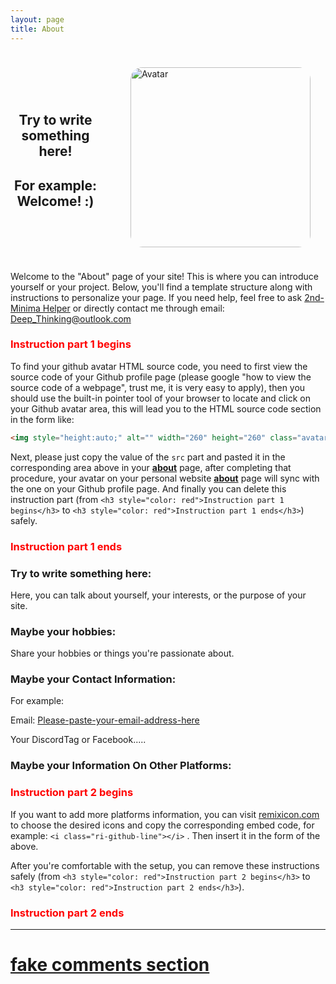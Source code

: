```yaml
---
layout: page
title: About
---
```


<div style="display: flex; align-items: center;">
	<div style="flex-grow: 1; text-align: center; margin-right: 2.5vmin;">
		<h2>
			Try to write something here!
		</h2>
		<h2>
			For example: Welcome! :)
		</h2>
	</div>
	<div style="margin: 2.5vmin;">
		<img alt = "Avatar" title = "Avatar" style="border-radius: 2vmin; width: 30vmin; height: 30vmin;" src = "https://Please-paste-your-github-avatar-source-code-here-and-the-instruction-are-below">
	</div>
</div>


Welcome to the "About" page of your site! This is where you can introduce yourself or your project. Below, you'll find a template structure along with instructions to personalize your page. If you need help, feel free to ask [2nd-Minima Helper](https://chat.openai.com/g/g-ZVjN1oUoT-2nd-minima-helper) or directly contact me through email: <a href="mailto:Deep_Thinking@outlook.com">Deep_Thinking@outlook.com</a>


<h3 style="color: red">Instruction part 1 begins</h3>

To find your github avatar HTML source code, you need to first view the source code of your Github profile page (please google "how to view the source code of a webpage", trust me, it is very easy to apply), then you should use the built-in pointer tool of your browser to locate and click on your Github avatar area, this will lead you to the HTML source code section in the form like:

```html
<img style="height:auto;" alt="" width="260" height="260" class="avatar avatar-user width-full border color-bg-default" src="https://avatars.githubusercontent.com/u/103571424?v=4">
```

Next, please just copy the value of the `src` part and pasted it in the corresponding area above in your [**about**](https://deep0thinking.github.io/2nd-Minima/about.html) page, after completing that procedure, your avatar on your personal website [**about**](https://deep0thinking.github.io/2nd-Minima/about.html) page will sync with the one on your Github profile page. And finally you can delete this instruction part (from `<h3 style="color: red">Instruction part 1 begins</h3>` to `<h3 style="color: red">Instruction part 1 ends</h3>`) safely.

<h3 style="color: red">Instruction part 1 ends</h3>





### Try to write something here:
Here, you can talk about yourself, your interests, or the purpose of your site.

### Maybe your hobbies:
Share your hobbies or things you're passionate about.

### Maybe your Contact Information:

For example:

Email: <a href="mailto:Please-paste-your-email-address-here-and-do-not-delete-the-mailto:-please" title="E-mail address">Please-paste-your-email-address-here</a>

Your DiscordTag or Facebook.....

### Maybe your Information On Other Platforms:
<div style="display: inline;">
	<a class="Icon-link" href="https://Please-paste-your-Github-profile-link-here" target="_blank"><i class="ri-github-line"></i></a>
	<a class="Icon-link" href="https://Please-paste-your-Youtube-channel-link-here" target="_blank"><i class="ri-youtube-line"></i></a>
	<a class="Icon-link" href="https://Please-paste-your-Discord-profile-or-server-link-here" target="_blank"><i class="ri-discord-line"></i></a>
	<a class="Icon-link" href="https://Please-paste-your-Instagram-profile-link-here" target="_blank"><i class="ri-instagram-line"></i></a>
</div>





<h3 style="color: red">Instruction part 2 begins</h3>

If you want to add more platforms information, you can visit [remixicon.com](https://remixicon.com) to choose the desired icons and copy the corresponding embed code, for example: `<i class="ri-github-line"></i>` . Then insert it in the form of the above.

After you're comfortable with the setup, you can remove these instructions safely (from `<h3 style="color: red">Instruction part 2 begins</h3>` to `<h3 style="color: red">Instruction part 2 ends</h3>`).

<h3 style="color: red">Instruction part 2 ends</h3>





<hr>

<h1><a href="https://github.com/Deep0Thinking/2nd-Minima#2.3">fake comments section</a></h1>
